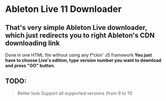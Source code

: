# Ableton Live 11 Downloader
## That's very simple Ableton Live downloader, which just redirects you to right Ableton's CDN downloading link 
Done in one HTML file without using any f*ckin' JS framework
**You just have to choose Live's edition, type version number you want to download and press "GO" button.**
## TODO:
>Better look
>Support all supported versions (from 9 to 11)
